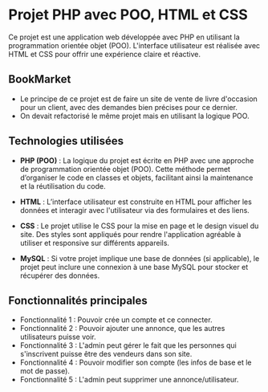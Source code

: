 # Projet PHP avec POO, HTML et CSS

Ce projet est une application web développée avec PHP en utilisant la programmation orientée objet (POO). L'interface utilisateur est réalisée avec HTML et CSS pour offrir une expérience claire et réactive.

## BookMarket

- Le principe de ce projet est de faire un site de vente de livre d'occasion pour un client, avec des demandes bien précises pour ce dernier.
- On devait refactorisé le même projet mais en utilisant la logique POO.

## Technologies utilisées

- **PHP (POO)** : La logique du projet est écrite en PHP avec une approche de programmation orientée objet (POO). Cette méthode permet d’organiser le code en classes et objets, facilitant ainsi la maintenance et la réutilisation du code.
  
- **HTML** : L’interface utilisateur est construite en HTML pour afficher les données et interagir avec l'utilisateur via des formulaires et des liens.
  
- **CSS** : Le projet utilise le CSS pour la mise en page et le design visuel du site. Des styles sont appliqués pour rendre l'application agréable à utiliser et responsive sur différents appareils.
  
- **MySQL** : Si votre projet implique une base de données (si applicable), le projet peut inclure une connexion à une base MySQL pour stocker et récupérer des données.

## Fonctionnalités principales

- Fonctionnalité 1 : Pouvoir crée un compte et ce connecter.
- Fonctionnalité 2 : Pouvoir ajouter une annonce, que les autres utilisateurs puisse voir.
- Fonctionnalité 3 : L'admin peut gérer le fait que les personnes qui s'inscrivent puisse être des vendeurs dans son site.
- Fonctionnalité 4 : Pouvoir modifier son compte (les infos de base et le mot de passe).
- Fonctionnalité 5 : L'admin peut supprimer une annonce/utilisateur.
